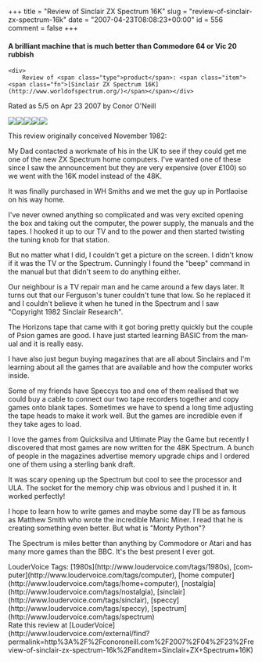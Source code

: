+++
title = "Review of Sinclair ZX Spectrum 16K"
slug = "review-of-sinclair-zx-spectrum-16k"
date = "2007-04-23T08:08:23+00:00"
id = 556
comment = false
+++

<div lang="en" class="hreview">

#### A brilliant machine that is much better than Commodore 64 or Vic 20 rubbish

    <div>
        Review of <span class="type">product</span>: <span class="item"><span class="fn">[Sinclair ZX Spectrum 16K](http://www.worldofspectrum.org/)</span></span></div> 
Rated as <span class="rating">5</span>/5 on <span class="dtreviewed">Apr 23 2007</span> by <span class="reviewer vcard"><span class="fn">Conor O'Neill</span></span>
    <div><span class="stars" title="5">![](http://www.loudervoice.com/static/images/small-star.png)![](http://www.loudervoice.com/static/images/small-star.png)![](http://www.loudervoice.com/static/images/small-star.png)![](http://www.loudervoice.com/static/images/small-star.png)![](http://www.loudervoice.com/static/images/small-star.png)</span></div>
    <div class="description">

This review originally conceived November 1982:

My Dad contacted a workmate of his in the UK to see if they could get me one of the new ZX Spectrum home computers. I've wanted one of these since I saw the announcement but they are very expensive (over £100) so we went with the 16K model instead of the 48K.

It was finally purchased in WH Smiths and we met the guy up in Portlaoise on his way home.

I've never owned anything so complicated and was very excited opening the box and taking out the computer, the power supply, the manuals and the tapes. I hooked it up to our TV and to the power and then started twisting the tuning knob for that station.

But no matter what I did, I couldn't get a picture on the screen. I didn't know if it was the TV or the Spectrum. Cunningly I found the "beep" command in the manual but that didn't seem to do anything either.

Our neighbour is a TV repair man and he came around a few days later. It turns out that our Ferguson's tuner couldn't tune that low. So he replaced it and I couldn't believe it when he tuned in the Spectrum and I saw "Copyright 1982 Sinclair Research".

The Horizons tape that came with it got boring pretty quickly but the couple of Psion games are good. I have just started learning BASIC from the manual and it is really easy.

I have also just begun buying magazines that are all about Sinclairs and I'm learning about all the games that are available and how the computer works inside.

Some of my friends have Speccys too and one of them realised that we could buy a cable to connect our two tape recorders together and copy games onto blank tapes. Sometimes we have to spend a long time adjusting the tape heads to make it work well. But the games are incredible even if they take ages to load.

I love the games from Quicksilva and Ultimate Play the Game but recently I discovered that most games are now written for the 48K Spectrum. A bunch of people in the magazines advertise memory upgrade chips and I ordered one of them using a sterling bank draft.

It was scary opening up the Spectrum but cool to see the processor and ULA. The socket for the memory chip was obvious and I pushed it in. It worked perfectly!

I hope to learn how to write games and maybe some day I'll be as famous as Matthew Smith who wrote the incredible Manic Miner. I read that he is creating something even better. But what is "Monty Python"?

The Spectrum is miles better than anything by Commodore or Atari and has many more games than the BBC. It's the best present I ever got.
</div>
    <div class="review_tags">LouderVoice Tags: [1980s](http://www.loudervoice.com/tags/1980s), [computer](http://www.loudervoice.com/tags/computer), [home computer](http://www.loudervoice.com/tags/home+computer), [nostalgia](http://www.loudervoice.com/tags/nostalgia), [sinclair](http://www.loudervoice.com/tags/sinclair), [speccy](http://www.loudervoice.com/tags/speccy), [spectrum](http://www.loudervoice.com/tags/spectrum)</div>
    <div class="rate">Rate this review at [LouderVoice](http://www.loudervoice.com/external/find?permalink=http%3A%2F%2Fconoroneill.com%2F2007%2F04%2F23%2Freview-of-sinclair-zx-spectrum-16k%2Fanditem=Sinclair+ZX+Spectrum+16K)</div>
</div>
